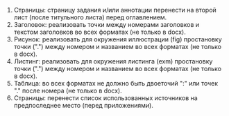1. Страницы: страницу задания и/или аннотации перенести на второй лист (после титульного листа) перед оглавлением.
1. Заголовок: реализовать точки между номерами заголовков и текстом заголовков во всех форматах (не только в docx).
1. Рисунок: реализовать для окружения иллюстрации (fig) простановку точки (".") между номером и названием во всех форматах (не только в docx).
1. Листинг: реализовать для окружения листинга (exm) простановку точки (".") между номером и названием во всех форматах (не только в docx).
1. Таблица: во всех форматах не должно быть двоеточий ":" или точек "." после номера  (не только в docx).
1. Страницы: перенести список использованных источников на предпоследнее место (перед приложениями).
